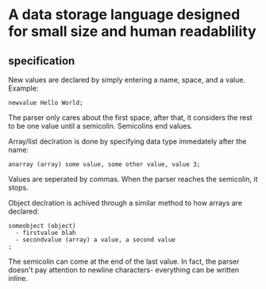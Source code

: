 # A data storage language designed for small size and human readablility
## specification
New values are declared by simply entering a name, space, and a value. Example:
```
newvalue Hello World;
```
The parser only cares about the first space, after that, it considers the rest to be one value until a semicolin. Semicolins end values.

Array/list declration is done by specifying data type immedately after the name:
```
anarray (array) some value, some other value, value 3;
```
Values are seperated by commas. When the parser reaches the semicolin, it stops.

Object declration is achived through a similar method to how arrays are declared:
```
someobject (object)
  - firstvalue blah
  - secondvalue (array) a value, a second value
;
```
The semicolin can come at the end of the last value. In fact, the parser doesn't pay attention to newline characters- everything can be written inline.
